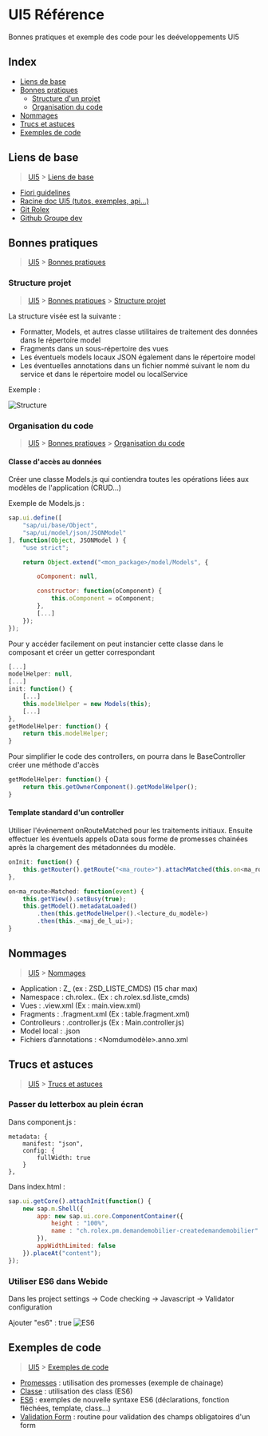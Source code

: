 # UI5 Référence
Bonnes pratiques et exemple des code pour les deéveloppements UI5

## Index
- [Liens de base](#liens-de-base)
- [Bonnes pratiques](#bonnes-pratiques)
  - [Structure d'un projet](#structure-projet)
  - [Organisation du code](#organisation-du-code)
- [Nommages](#nommages)
- [Trucs et astuces](#trucs-et-astuces)
- [Exemples de code](#exemples-de-code)

## Liens de base

> [UI5](ui5-référence) > [Liens de base](#liens-de-base)

* [Fiori guidelines](https://experience.sap.com/fiori-design)
* [Racine doc UI5 (tutos, exemples, api...)](https://ui5.sap.com)
* [Git Rolex](https://alm-git.myrolex.com/dashboard)
* [Github Groupe dev](https://github.com/groupedave?tab=repositories)

## Bonnes pratiques

> [UI5](ui5-référence) > [Bonnes pratiques](#bonnes-pratiques)

### Structure projet

> [UI5](ui5-référence) > [Bonnes pratiques](#bonnes-pratiques) > [Structure projet](#structure-projet)

La structure visée est la suivante : 
* Formatter, Models, et autres classe utilitaires de traitement des données dans le répertoire model
* Fragments dans un sous-répertoire des vues
* Les éventuels models locaux JSON également dans le répertoire model
* Les éventuelles annotations dans un fichier nommé suivant le nom du service et dans le répertoire model ou localService

Exemple :

![Structure](/Images/structure.jpg)

### Organisation du code

> [UI5](ui5-référence) > [Bonnes pratiques](#bonnes-pratiques) > [Organisation du code](#organisation-du-code)

#### Classe d'accès au données

Créer une classe Models.js qui contiendra toutes les opérations liées aux modèles de l'application (CRUD...)

Exemple de Models.js :

```javascript
sap.ui.define([
	"sap/ui/base/Object",
	"sap/ui/model/json/JSONModel"
], function(Object, JSONModel ) {
	"use strict";

	return Object.extend("<mon_package>/model/Models", {

		oComponent: null,

		constructor: function(oComponent) {
			this.oComponent = oComponent;
		},
		[...]
	});
});
```

Pour y accéder facilement on peut instancier cette classe dans le composant et créer un getter correspondant

```javascript
[...]
modelHelper: null,
[...]
init: function() {
	[...]
	this.modelHelper = new Models(this);
	[...]
},
getModelHelper: function() {
	return this.modelHelper;
}
```

Pour simplifier le code des controllers, on pourra dans le BaseController créer une méthode d'accès

```javascript
getModelHelper: function() {
	return this.getOwnerComponent().getModelHelper();
}
```

#### Template standard d'un controller

Utiliser l'événement onRouteMatched pour les traitements initiaux.
Ensuite effectuer les éventuels appels oData sous forme de promesses chainées après la chargement des métadonnées du modèle.

```javascript
onInit: function() {
	this.getRouter().getRoute("<ma_route>").attachMatched(this.on<ma_route>Matched);
},

on<ma_route>Matched: function(event) {
	this.getView().setBusy(true);
	this.getModel().metadataLoaded()
		.then(this.getModelHelper().<lecture_du_modèle>)
		.then(this._<maj_de_l_ui>);
}
```

## Nommages

> [UI5](ui5-référence) > [Nommages](#nommages)

* Application : Z<module>_<nom metier> (ex : ZSD_LISTE_CMDS) (15 char max)
* Namespace : ch.rolex.<module>.<application> (Ex : ch.rolex.sd.liste_cmds)
* Vues : <nom>.view.xml (Ex : main.view.xml)
* Fragments : <nom>.fragment.xml (Ex : table.fragment.xml)
* Controlleurs : <Nomdelavue>.controller.js  (Ex : Main.controller.js)
* Model local : <Nom>.json
* Fichiers d’annotations : <Nomdumodèle>.anno.xml

## Trucs et astuces

> [UI5](ui5-référence) > [Trucs et astuces](#trucs-et-astuces)

### Passer du letterbox au plein écran
Dans component.js :
```
metadata: {
	manifest: "json",
	config: {
		fullWidth: true
	}
},
```
Dans index.html :
```javascript
sap.ui.getCore().attachInit(function() {
	new sap.m.Shell({
		app: new sap.ui.core.ComponentContainer({
			height : "100%",
			name : "ch.rolex.pm.demandemobilier-createdemandemobilier"
		}),
		appWidthLimited: false
	}).placeAt("content");
});
```

### Utiliser ES6 dans Webide
Dans les project settings -> Code checking -> Javascript -> Validator configuration

Ajouter "es6" : true
![ES6](/Images/es.jpg)

## Exemples de code

> [UI5](ui5-référence) > [Exemples de code](#exemples-de-code)

* [Promesses](Exemples/Promises.js) : utilisation des promesses (exemple de chainage)
* [Classe](Exemples/Class.js) : utilisation des class (ES6)
* [ES6](Exemples/ES6.js) : exemples de nouvelle syntaxe ES6 (déclarations, fonction fléchées, template, class...)
* [Validation Form](Exemples/Validation_form.js) : routine pour validation des champs obligatoires d'un form
